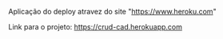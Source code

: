 
Aplicação do deploy atravez do site "https://www.heroku.com"

Link para o projeto: https://crud-cad.herokuapp.com


